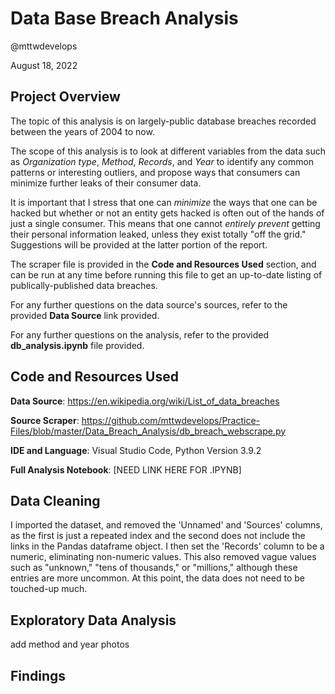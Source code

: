 # Data Base Breach Analysis

@mttwdevelops

August 18, 2022

## Project Overview

The topic of this analysis is on largely-public database breaches recorded between the years of 2004 to now. 

The scope of this analysis is to look at different variables from the data such as *Organization type*, *Method*, *Records*, and *Year* to identify any common patterns or interesting outliers, and propose ways that consumers can minimize further leaks of their consumer data.

It is important that I stress that one can *minimize* the ways that one can be hacked but whether or not an entity gets hacked is often out of the hands of just a single consumer. This means that one cannot *entirely prevent* getting their personal information leaked, unless they exist totally "off the grid." Suggestions will be provided at the latter portion of the report.

The scraper file is provided in the **Code and Resources Used** section, and can be run at any time before running this file to get an up-to-date listing of publically-published data breaches. 

For any further questions on the data source's sources, refer to the provided **Data Source** link provided.

For any further questions on the analysis, refer to the provided **db_analysis.ipynb** file provided.

## Code and Resources Used

**Data Source**: https://en.wikipedia.org/wiki/List_of_data_breaches

**Source Scraper**: https://github.com/mttwdevelops/Practice-Files/blob/master/Data_Breach_Analysis/db_breach_webscrape.py

**IDE and Language**: Visual Studio Code, Python Version 3.9.2

**Full Analysis Notebook**: [NEED LINK HERE FOR .IPYNB]

## Data Cleaning

I imported the dataset, and removed the 'Unnamed' and 'Sources' columns, as the first is just a repeated index and the second does not include the links in the Pandas dataframe object. I then set the 'Records' column to be a numeric, eliminating non-numeric values. This also removed vague values such as "unknown," "tens of thousands," or "millions," although these entries are more uncommon. At this point, the data does not need to be touched-up much.

## Exploratory Data Analysis

add method and year photos

## Findings

